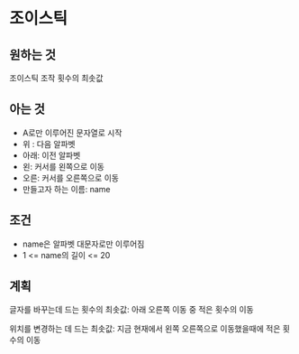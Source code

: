 # 조이스틱

## 원하는 것

조이스틱 조작 횟수의 최솟값

## 아는 것

- A로만 이루어진 문자열로 시작
- 위 : 다음 알파벳
- 아래: 이전 알파벳
- 왼: 커서를 왼쪽으로 이동
- 오른: 커서를 오른쪽으로 이동
- 만들고자 하는 이름: name

## 조건

- name은 알파벳 대문자로만 이루어짐
- 1 <= name의 길이 <= 20

## 계획

글자를 바꾸는데 드는 횟수의 최솟값: 아래 오른쪽 이동 중 적은 횟수의 이동

위치를 변경하는 데 드는 최솟값: 지금 현재에서 왼쪽 오른쪽으로 이동했을때에 적은 횟수의 이동
